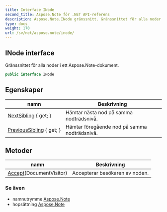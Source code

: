 ```yaml
---
title: Interface INode
second_title: Aspose.Note för .NET API-referens
description: Aspose.Note.INode gränssnitt. Gränssnittet för alla noder i ett Aspose.Notedokument.
type: docs
weight: 170
url: /sv/net/aspose.note/inode/
---
```

## INode interface

Gränssnittet för alla noder i ett Aspose.Note-dokument.

```csharp
public interface INode
```

## Egenskaper

| namn | Beskrivning |
| --- | --- |
| [NextSibling](../../aspose.note/inode/nextsibling/) { get; } | Hämtar nästa nod på samma nodträdsnivå. |
| [PreviousSibling](../../aspose.note/inode/previoussibling/) { get; } | Hämtar föregående nod på samma nodträdsnivå. |

## Metoder

| namn | Beskrivning |
| --- | --- |
| [Accept](../../aspose.note/inode/accept/)(DocumentVisitor) | Accepterar besökaren av noden. |

### Se även

* namnutrymme [Aspose.Note](../../aspose.note/)
* hopsättning [Aspose.Note](../../)



